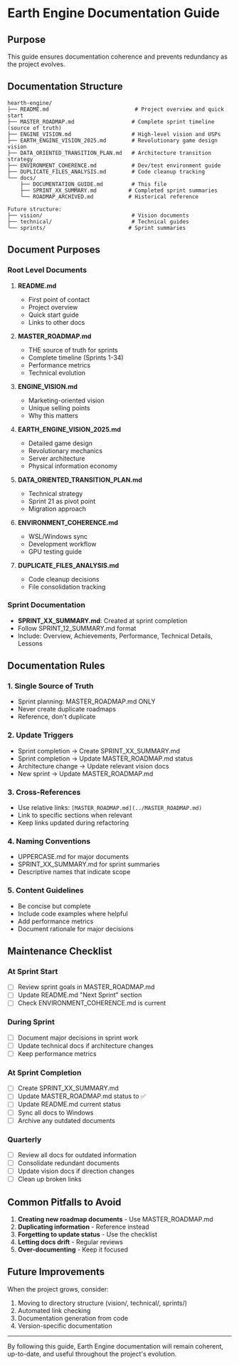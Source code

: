 # Earth Engine Documentation Guide

## Purpose
This guide ensures documentation coherence and prevents redundancy as the project evolves.

## Documentation Structure

```
hearth-engine/
├── README.md                           # Project overview and quick start
├── MASTER_ROADMAP.md                  # Complete sprint timeline (source of truth)
├── ENGINE_VISION.md                   # High-level vision and USPs
├── EARTH_ENGINE_VISION_2025.md        # Revolutionary game design vision
├── DATA_ORIENTED_TRANSITION_PLAN.md   # Architecture transition strategy
├── ENVIRONMENT_COHERENCE.md           # Dev/test environment guide
├── DUPLICATE_FILES_ANALYSIS.md        # Code cleanup tracking
└── docs/
    ├── DOCUMENTATION_GUIDE.md         # This file
    ├── SPRINT_XX_SUMMARY.md          # Completed sprint summaries
    └── ROADMAP_ARCHIVED.md           # Historical reference

Future structure:
├── vision/                            # Vision documents
├── technical/                         # Technical guides
└── sprints/                          # Sprint summaries
```

## Document Purposes

### Root Level Documents

1. **README.md**
   - First point of contact
   - Project overview
   - Quick start guide
   - Links to other docs

2. **MASTER_ROADMAP.md**
   - THE source of truth for sprints
   - Complete timeline (Sprints 1-34)
   - Performance metrics
   - Technical evolution

3. **ENGINE_VISION.md**
   - Marketing-oriented vision
   - Unique selling points
   - Why this matters

4. **EARTH_ENGINE_VISION_2025.md**
   - Detailed game design
   - Revolutionary mechanics
   - Server architecture
   - Physical information economy

5. **DATA_ORIENTED_TRANSITION_PLAN.md**
   - Technical strategy
   - Sprint 21 as pivot point
   - Migration approach

6. **ENVIRONMENT_COHERENCE.md**
   - WSL/Windows sync
   - Development workflow
   - GPU testing guide

7. **DUPLICATE_FILES_ANALYSIS.md**
   - Code cleanup decisions
   - File consolidation tracking

### Sprint Documentation

- **SPRINT_XX_SUMMARY.md**: Created at sprint completion
- Follow SPRINT_12_SUMMARY.md format
- Include: Overview, Achievements, Performance, Technical Details, Lessons

## Documentation Rules

### 1. Single Source of Truth
- Sprint planning: MASTER_ROADMAP.md ONLY
- Never create duplicate roadmaps
- Reference, don't duplicate

### 2. Update Triggers
- Sprint completion → Create SPRINT_XX_SUMMARY.md
- Sprint completion → Update MASTER_ROADMAP.md status
- Architecture change → Update relevant vision docs
- New sprint → Update MASTER_ROADMAP.md

### 3. Cross-References
- Use relative links: `[MASTER_ROADMAP.md](../MASTER_ROADMAP.md)`
- Link to specific sections when relevant
- Keep links updated during refactoring

### 4. Naming Conventions
- UPPERCASE.md for major documents
- SPRINT_XX_SUMMARY.md for sprint summaries
- Descriptive names that indicate scope

### 5. Content Guidelines
- Be concise but complete
- Include code examples where helpful
- Add performance metrics
- Document rationale for major decisions

## Maintenance Checklist

### At Sprint Start
- [ ] Review sprint goals in MASTER_ROADMAP.md
- [ ] Update README.md "Next Sprint" section
- [ ] Check ENVIRONMENT_COHERENCE.md is current

### During Sprint
- [ ] Document major decisions in sprint work
- [ ] Update technical docs if architecture changes
- [ ] Keep performance metrics

### At Sprint Completion
- [ ] Create SPRINT_XX_SUMMARY.md
- [ ] Update MASTER_ROADMAP.md status to ✅
- [ ] Update README.md current status
- [ ] Sync all docs to Windows
- [ ] Archive any outdated documents

### Quarterly
- [ ] Review all docs for outdated information
- [ ] Consolidate redundant documents
- [ ] Update vision docs if direction changes
- [ ] Clean up broken links

## Common Pitfalls to Avoid

1. **Creating new roadmap documents** - Use MASTER_ROADMAP.md
2. **Duplicating information** - Reference instead
3. **Forgetting to update status** - Use the checklist
4. **Letting docs drift** - Regular reviews
5. **Over-documenting** - Keep it focused

## Future Improvements

When the project grows, consider:
1. Moving to directory structure (vision/, technical/, sprints/)
2. Automated link checking
3. Documentation generation from code
4. Version-specific documentation

---

By following this guide, Earth Engine documentation will remain coherent, up-to-date, and useful throughout the project's evolution.
